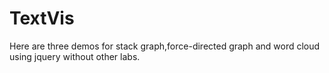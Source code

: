 # TextVis
Here are three demos for stack graph,force-directed graph and word cloud using jquery without other labs.
